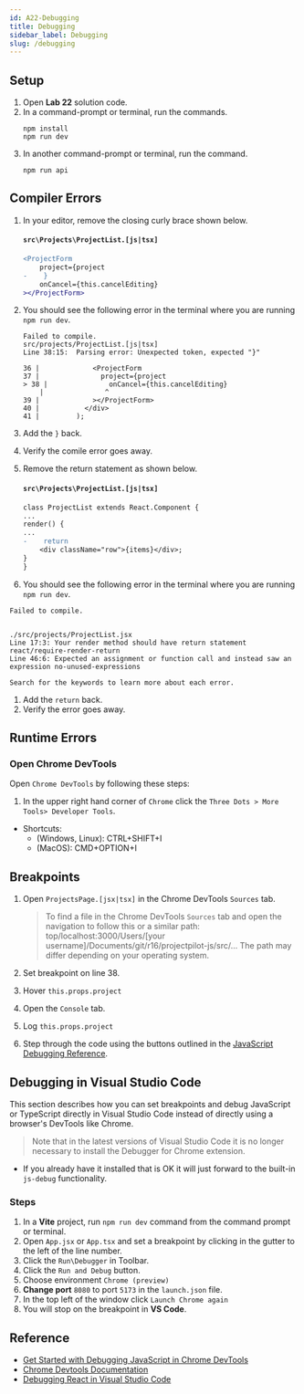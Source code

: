 ```yaml
---
id: A22-Debugging
title: Debugging
sidebar_label: Debugging
slug: /debugging
---
```


## Setup

1. Open **Lab 22** solution code.
2. In a command-prompt or terminal, run the commands.
   ```
   npm install
   npm run dev
   ```
3. In another command-prompt or terminal, run the command.
   ```shell
   npm run api
   ```

## Compiler Errors

1.  In your editor, remove the closing curly brace shown below.

    #### `src\Projects\ProjectList.[js|tsx]`

    ```diff
    <ProjectForm
        project={project
    -    }
        onCancel={this.cancelEditing}
    ></ProjectForm>
    ```

1.  You should see the following error in the terminal where you are running `npm run dev`.

    ```
    Failed to compile.
    src/projects/ProjectList.[js|tsx]
    Line 38:15:  Parsing error: Unexpected token, expected "}"

    36 |             <ProjectForm
    37 |               project={project
    > 38 |               onCancel={this.cancelEditing}
        |               ^
    39 |             ></ProjectForm>
    40 |           </div>
    41 |         );
    ```

1.  Add the `}` back.
1.  Verify the comile error goes away.
1.  Remove the return statement as shown below.

    #### `src\Projects\ProjectList.[js|tsx]`

    ```diff
    class ProjectList extends React.Component {
    ...
    render() {
    ...
    -    return
        <div className="row">{items}</div>;
    }
    }
    ```

1.  You should see the following error in the terminal where you are running `npm run dev`.

```
Failed to compile.


./src/projects/ProjectList.jsx
Line 17:3: Your render method should have return statement react/require-render-return
Line 46:6: Expected an assignment or function call and instead saw an expression no-unused-expressions

Search for the keywords to learn more about each error.

```

1. Add the `return` back.
1. Verify the error goes away.

## Runtime Errors

### Open Chrome DevTools

Open `Chrome DevTools` by following these steps:

1. In the upper right hand corner of `Chrome` click the `Three Dots > More Tools> Developer Tools`.

- Shortcuts:
  - (Windows, Linux): CTRL+SHIFT+I
  - (MacOS): CMD+OPTION+I

## Breakpoints

1. Open `ProjectsPage.[jsx|tsx]` in the Chrome DevTools `Sources` tab.

   > To find a file in the Chrome DevTools `Sources` tab and open the navigation to follow this or a similar path:
   > top/localhost:3000/Users/[your username]/Documents/git/r16/projectpilot-js/src/...
   > The path may differ depending on your operating system.

1. Set breakpoint on line 38.
1. Hover `this.props.project`
1. Open the `Console` tab.
1. Log `this.props.project`
1. Step through the code using the buttons outlined in the [JavaScript Debugging Reference](https://developers.google.com/web/tools/chrome-devtools/javascript/reference).

## Debugging in Visual Studio Code

This section describes how you can set breakpoints and debug JavaScript or TypeScript directly in Visual Studio Code instead of directly using a browser's DevTools like Chrome.

> Note that in the latest versions of Visual Studio Code it is no longer necessary to install the Debugger for Chrome extension.

- If you already have it installed that is OK it will just forward to the built-in `js-debug` functionality.

### Steps

1. In a **Vite** project, run `npm run dev` command from the command prompt or terminal.
2. Open `App.jsx` or `App.tsx` and set a breakpoint by clicking in the gutter to the left of the line number.
3. Click the `Run\Debugger` in Toolbar.
4. Click the `Run and Debug` button.
5. Choose environment `Chrome (preview)`
6. **Change port** `8080` to port `5173` in the `launch.json` file.
7. In the top left of the window click `Launch Chrome again`
8. You will stop on the breakpoint in **VS Code**.
<!-- ## Network -->

## Reference

- [Get Started with Debugging JavaScript in Chrome DevTools](https://developers.google.com/web/tools/chrome-devtools/javascript)
- [Chrome Devtools Documentation](https://developers.google.com/web/tools/chrome-devtools)
- [Debugging React in Visual Studio Code](https://code.visualstudio.com/docs/nodejs/reactjs-tutorial#_debugging-react)
